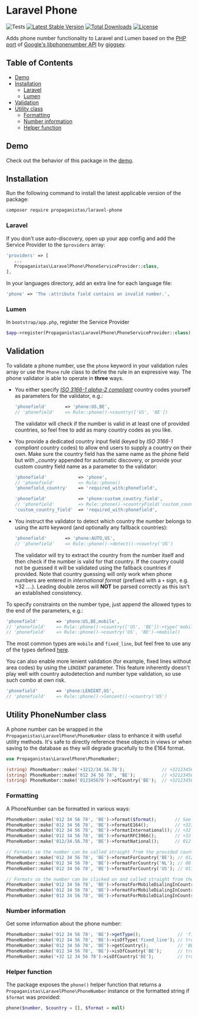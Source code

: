# Laravel Phone

![Tests](https://github.com/Propaganistas/Laravel-Phone/workflows/Tests/badge.svg?branch=master)
[![Latest Stable Version](https://poser.pugx.org/propaganistas/laravel-phone/v/stable)](https://packagist.org/packages/propaganistas/laravel-phone)
[![Total Downloads](https://poser.pugx.org/propaganistas/laravel-phone/downloads)](https://packagist.org/packages/propaganistas/laravel-phone)
[![License](https://poser.pugx.org/propaganistas/laravel-phone/license)](https://packagist.org/packages/propaganistas/laravel-phone)

Adds phone number functionality to Laravel and Lumen based on the [PHP port](https://github.com/giggsey/libphonenumber-for-php) of [Google's libphonenumber API](https://github.com/googlei18n/libphonenumber) by [giggsey](https://github.com/giggsey).

## Table of Contents

- [Demo](#demo)
- [Installation](#installation)
    - [Laravel](#laravel)
    - [Lumen](#lumen)
- [Validation](#validation)
- [Utility class](#utility-phonenumber-class)
    - [Formatting](#formatting)
    - [Number information](#number-information)
    - [Helper function](#helper-function)

## Demo

Check out the behavior of this package in the [demo](https://laravel-phone.herokuapp.com).

## Installation

Run the following command to install the latest applicable version of the package:

```bash
composer require propaganistas/laravel-phone
```

### Laravel

If you don't use auto-discovery, open up your app config and add the Service Provider to the `$providers` array:

 ```php
'providers' => [
    ...
    Propaganistas\LaravelPhone\PhoneServiceProvider::class,
],
```

In your languages directory, add an extra line for each language file:

```php
'phone' => 'The :attribute field contains an invalid number.',
```

### Lumen

In `bootstrap/app.php`, register the Service Provider

```php
$app->register(Propaganistas\LaravelPhone\PhoneServiceProvider::class);
```

## Validation

To validate a phone number, use the `phone` keyword in your validation rules array or use the `Phone` rule class to define the rule in an expressive way. The phone validator is able to operate in **three** ways.

- You either specify [*ISO 3166-1 alpha-2 compliant*](http://en.wikipedia.org/wiki/ISO_3166-1_alpha-2#Officially_assigned_code_elements) country codes yourself as parameters for the validator, e.g.:

    ```php
    'phonefield'       => 'phone:US,BE',
    // 'phonefield'    => Rule::phone()->country(['US', 'BE'])
    ```

  The validator will check if the number is valid in at least one of provided countries, so feel free to add as many country codes as you like.

- You provide a dedicated country input field (keyed by *ISO 3166-1 compliant* country codes) to allow end users to supply a country on their own. Make sure the country field has the same name as the phone field but with *_country* appended for automatic discovery, or provide your custom country field name as a parameter to the validator:

    ```php
    'phonefield'            => 'phone',
    // 'phonefield'         => Rule::phone()
    'phonefield_country'    => 'required_with:phonefield',
    ```

    ```php
    'phonefield'            => 'phone:custom_country_field',
    // 'phonefield'         => Rule::phone()->countryField('custom_country_field')
    'custom_country_field'  => 'required_with:phonefield',
    ```

- You instruct the validator to detect which country the number belongs to using the `AUTO` keyword (and optionally any fallback countries):

    ```php
    'phonefield'       => 'phone:AUTO,US',
    // 'phonefield'    => Rule::phone()->detect()->country('US')
    ```

  The validator will try to extract the country from the number itself and then check if the number is valid for that country. If the country could not be guessed it will be validated using the fallback countries if provided. Note that country guessing will only work when phone numbers are entered in *international format* (prefixed with a `+` sign, e.g. +32 ....). Leading double zeros will **NOT** be parsed correctly as this isn't an established consistency.

To specify constraints on the number type, just append the allowed types to the end of the parameters, e.g.:

```php
'phonefield'       => 'phone:US,BE,mobile',
// 'phonefield'    => Rule::phone()->country(['US', 'BE'])->type('mobile')
// 'phonefield'    => Rule::phone()->country('US', 'BE')->mobile()
```
The most common types are `mobile` and `fixed_line`, but feel free to use any of the types defined [here](https://github.com/giggsey/libphonenumber-for-php/blob/master/src/PhoneNumberType.php).

You can also enable more lenient validation (for example, fixed lines without area codes) by using the `LENIENT` parameter. This feature inherently doesn't play well with country autodetection and number type validation, so use such combo at own risk.

```php
'phonefield'       => 'phone:LENIENT,US',
// 'phonefield'    => Rule::phone()->lenient()->country('US')
```

## Utility PhoneNumber class

A phone number can be wrapped in the `Propaganistas\LaravelPhone\PhoneNumber` class to enhance it with useful utility methods. It's safe to directly reference these objects in views or when saving to the database as they will degrade gracefully to the E164 format.

```php
use Propaganistas\LaravelPhone\PhoneNumber;

(string) PhoneNumber::make('+3212/34.56.78');              // +3212345678
(string) PhoneNumber::make('012 34 56 78', 'BE');          // +3212345678
(string) PhoneNumber::make('012345678')->ofCountry('BE');  // +3212345678
```

### Formatting
A PhoneNumber can be formatted in various ways:

```php
PhoneNumber::make('012 34 56 78', 'BE')->format($format);       // See libphonenumber\PhoneNumberFormat
PhoneNumber::make('012 34 56 78', 'BE')->formatE164();          // +3212345678
PhoneNumber::make('012 34 56 78', 'BE')->formatInternational(); // +32 12 34 56 78
PhoneNumber::make('012 34 56 78', 'BE')->formatRFC3966();       // +32-12-34-56-78
PhoneNumber::make('012/34.56.78', 'BE')->formatNational();      // 012 34 56 78

// Formats so the number can be called straight from the provided country.
PhoneNumber::make('012 34 56 78', 'BE')->formatForCountry('BE'); // 012 34 56 78
PhoneNumber::make('012 34 56 78', 'BE')->formatForCountry('NL'); // 00 32 12 34 56 78
PhoneNumber::make('012 34 56 78', 'BE')->formatForCountry('US'); // 011 32 12 34 56 78

// Formats so the number can be clicked on and called straight from the provided country using a cellphone.
PhoneNumber::make('012 34 56 78', 'BE')->formatForMobileDialingInCountry('BE'); // 012345678
PhoneNumber::make('012 34 56 78', 'BE')->formatForMobileDialingInCountry('NL'); // +3212345678
PhoneNumber::make('012 34 56 78', 'BE')->formatForMobileDialingInCountry('US'); // +3212345678
```

### Number information
Get some information about the phone number:

```php
PhoneNumber::make('012 34 56 78', 'BE')->getType();              // 'fixed_line'
PhoneNumber::make('012 34 56 78', 'BE')->isOfType('fixed_line'); // true
PhoneNumber::make('012 34 56 78', 'BE')->getCountry();           // 'BE'
PhoneNumber::make('012 34 56 78', 'BE')->isOfCountry('BE');      // true
PhoneNumber::make('+32 12 34 56 78')->isOfCountry('BE');         // true
```

### Helper function

The package exposes the `phone()` helper function that returns a `Propaganistas\LaravelPhone\PhoneNumber` instance or the formatted string if `$format` was provided:

```php
phone($number, $country = [], $format = null)
```
